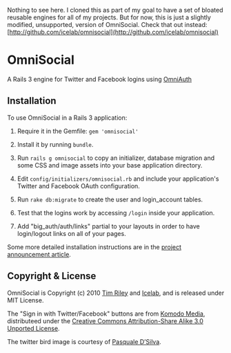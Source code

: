 Nothing to see here. I cloned this as part of my goal to have a set of bloated reusable engines for all of my projects. But for now, this is just a slightly modified, unsupported, version of OmniSocial. Check that out instead: [http://github.com/icelab/omnisocial](http://github.com/icelab/omnisocial)

# OmniSocial

A Rails 3 engine for Twitter and Facebook logins using [OmniAuth](http://github.com/intridea/omniauth)

## Installation

To use OmniSocial in a Rails 3 application:

1. Require it in the Gemfile: `gem 'omnisocial'`

2. Install it by running `bundle`.

3. Run `rails g omnisocial` to copy an initializer, database migration and some CSS and image assets into your base application directory.

4. Edit `config/initializers/omnisocial.rb` and include your application's Twitter and Facebook OAuth configuration.

5. Run `rake db:migrate` to create the user and login_account tables.

6. Test that the logins work by accessing `/login` inside your application.

7. Add "big_auth/auth/links" partial to your layouts in order to have login/logout links on all of your pages.

Some more detailed installation instructions are in the [project announcement article](http://icelab.com.au/articles/welcome-to-the-omnisocial/).

## Copyright & License

OmniSocial is Copyright (c) 2010 [Tim Riley](http://openmonkey.com/) and [Icelab](http://icelab.com.au/), and is released under MIT License.

The "Sign in with Twitter/Facebook" buttons are from [Komodo Media](http://www.komodomedia.com/blog/2009/05/sign-in-with-twitter-and-facebook-buttons/), distributeed under the [Creative Commons Attribution-Share Alike 3.0 Unported License](http://creativecommons.org/licenses/by-sa/3.0/).

The twitter bird image is courtesy of [Pasquale D’Silva](http://wefunction.com/2008/07/freebie-twitter-icons-illustration/).

